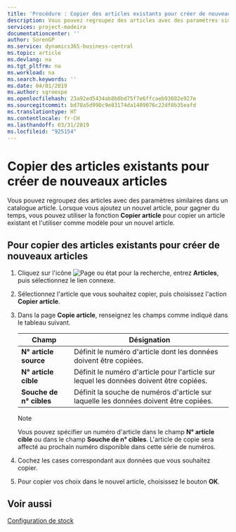 ```yaml
---
title: 'Procédure : Copier des articles existants pour créer de nouveaux articles'
description: Vous pouvez regroupez des articles avec des paramètres similaires dans un catalogue article. Lorsque vous ajoutez un nouvel article, pour gagner du temps, vous pouvez utiliser **Copier article** pour copier un article existant et l'utiliser comme modèle pour un nouvel article.
services: project-madeira
documentationcenter: ''
author: SorenGP
ms.service: dynamics365-business-central
ms.topic: article
ms.devlang: na
ms.tgt_pltfrm: na
ms.workload: na
ms.search.keywords: ''
ms.date: 04/01/2019
ms.author: sgroespe
ms.openlocfilehash: 23a92ed5434ab8b0bd75f7e6ffcaeb93682e927e
ms.sourcegitcommit: bd78a5d990c9e83174da1409076c22df8b35eafd
ms.translationtype: HT
ms.contentlocale: fr-CH
ms.lasthandoff: 03/31/2019
ms.locfileid: "925154"
---
```

# <a name="copy-existing-items-to-new-items"></a>Copier des articles existants pour créer de nouveaux articles
Vous pouvez regroupez des articles avec des paramètres similaires dans un catalogue article. Lorsque vous ajoutez un nouvel article, pour gagner du temps, vous pouvez utiliser la fonction **Copier article** pour copier un article existant et l'utiliser comme modèle pour un nouvel article.  

## <a name="to-copy-existing-items-to-new-items"></a>Pour copier des articles existants pour créer de nouveaux articles  

1.  Cliquez sur l'icône ![Page ou état pour la recherche](../../media/ui-search/search_small.png "Page ou état pour la recherche"), entrez **Articles**, puis sélectionnez le lien connexe.  
2.  Sélectionnez l'article que vous souhaitez copier, puis choisissez l'action **Copier article**.  
3.  Dans la page **Copie article**, renseignez les champs comme indiqué dans le tableau suivant.  

    |Champ|Désignation|  
    |---------------------------------|---------------------------------------|  
    |**N° article source**|Définit le numéro d'article dont les données doivent être copiées.|  
    |**N° article cible**|Définit le numéro d'article pour l'article sur lequel les données doivent être copiées.|  
    |**Souche de n° cibles**|Définit la souche de numéros d'article sur laquelle les données doivent être copiées.|  

    > [!NOTE]  
    >  Vous pouvez spécifier un numéro d'article dans le champ **N° article cible** ou dans le champ **Souche de n° cibles**. L'article de copie sera affecté au prochain numéro disponible dans cette série de numéros.  

4.  Cochez les cases correspondant aux données que vous souhaitez copier.  
5.  Pour copier vos choix dans le nouvel article, choisissez le bouton **OK**.  

## <a name="see-also"></a>Voir aussi  
[Configuration de stock](../../inventory-setup-inventory.md)
